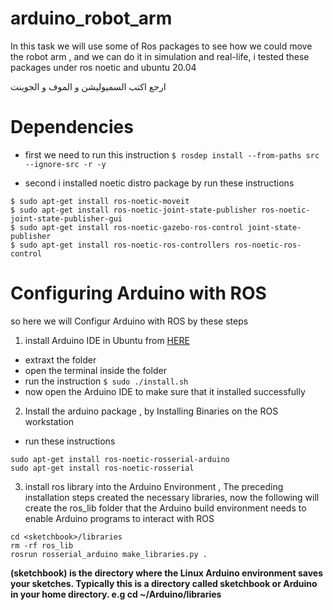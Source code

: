 # arduino_robot_arm
In this task we will use some of Ros packages to see how we could move the robot arm , and we can do it in simulation and real-life, i tested these packages under ros noetic and ubuntu 20.04

ارجع اكتب السميوليشن و الموف و الجوينت

# Dependencies
* first we need to run this instruction 
`$ rosdep install --from-paths src --ignore-src -r -y` 

* second i installed noetic distro package by run these instructions 
```
$ sudo apt-get install ros-noetic-moveit
$ sudo apt-get install ros-noetic-joint-state-publisher ros-noetic-joint-state-publisher-gui
$ sudo apt-get install ros-noetic-gazebo-ros-control joint-state-publisher
$ sudo apt-get install ros-noetic-ros-controllers ros-noetic-ros-control
```

# Configuring Arduino with ROS
so here we will Configur Arduino with ROS by these steps
1. install Arduino IDE in Ubuntu from [HERE](https://www.arduino.cc/en/software)
* extraxt the folder
* open the terminal inside the folder
* run the instruction `$ sudo ./install.sh ` 
* now open the Arduino IDE to make sure that it installed successfully
2. Install the arduino package , by Installing Binaries on the ROS workstation
* run these instructions
```
sudo apt-get install ros-noetic-rosserial-arduino
sudo apt-get install ros-noetic-rosserial
```
3. install ros library into the Arduino Environment , The preceding installation steps created the necessary libraries, now the following will create the ros_lib folder that the Arduino build environment needs to enable Arduino programs to interact with ROS
```
cd <sketchbook>/libraries
rm -rf ros_lib
rosrun rosserial_arduino make_libraries.py .

```
**(sketchbook) is the directory where the Linux Arduino environment saves your sketches. Typically this is a directory called sketchbook or Arduino in your home directory. e.g cd ~/Arduino/libraries**
